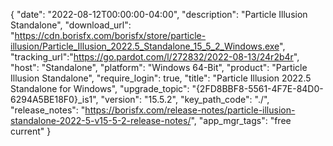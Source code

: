 {
  "date": "2022-08-12T00:00:00-04:00",
  "description": "Particle Illusion Standalone",
  "download_url": "https://cdn.borisfx.com/borisfx/store/particle-illusion/Particle_Illusion_2022.5_Standalone_15_5_2_Windows.exe",
  "tracking_url":"https://go.pardot.com/l/272832/2022-08-13/24r2b4r",
  "host": "Standalone",
  "platform": "Windows 64-Bit",
  "product": "Particle Illusion Standalone",
  "require_login": true,
  "title": "Particle Illusion 2022.5 Standalone for Windows",
  "upgrade_topic": "{2FD8BBF8-5561-4F7E-84D0-6294A5BE18F0}_is1",
  "version": "15.5.2",
  "key_path_code": "./",
  "release_notes": "https://borisfx.com/release-notes/particle-illusion-standalone-2022-5-v15-5-2-release-notes/",
  "app_mgr_tags": "free current"
}
